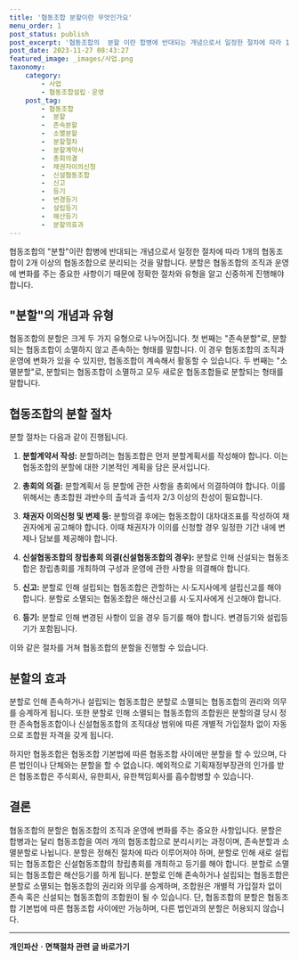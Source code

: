 ```yaml
---
title: '협동조합 분할이란 무엇인가요'
menu_order: 1
post_status: publish
post_excerpt: '협동조합의  분할 이란 합병에 반대되는 개념으로서 일정한 절차에 따라 1개의 협동조합이 2개 이상의 협동조합으로 분리되는 것을 말합니다. 분할은 협동조합의 조직과 운영에 변화를 주는 중요한 사항이기 때문에 정확한 절차와 유형을 알고 신중하게 진행해야 합니다.'
post_date: 2023-11-27 08:43:27
featured_image: _images/사업.png
taxonomy:
    category:
        - 사업
        - 협동조합설립ㆍ운영
    post_tag:
        - 협동조합
        -  분할
        -  존속분할
        -  소멸분할
        -  분할절차
        -  분할계약서
        -  총회의결
        -  채권자이의신청
        -  신설협동조합
        -  신고
        -  등기
        -  변경등기
        -  설립등기
        -  해산등기
        -  분할의효과
---
```



협동조합의 "분할"이란 합병에 반대되는 개념으로서 일정한 절차에 따라 1개의 협동조합이 2개 이상의 협동조합으로 분리되는 것을 말합니다. 분할은 협동조합의 조직과 운영에 변화를 주는 중요한 사항이기 때문에 정확한 절차와 유형을 알고 신중하게 진행해야 합니다.

## "분할"의 개념과 유형

협동조합의 분할은 크게 두 가지 유형으로 나누어집니다. 첫 번째는 "존속분할"로, 분할되는 협동조합이 소멸하지 않고 존속하는 형태를 말합니다. 이 경우 협동조합의 조직과 운영에 변화가 있을 수 있지만, 협동조합이 계속해서 활동할 수 있습니다. 두 번째는 "소멸분할"로, 분할되는 협동조합이 소멸하고 모두 새로운 협동조합들로 분할되는 형태를 말합니다.

## 협동조합의 분할 절차

분할 절차는 다음과 같이 진행됩니다.

1. **분할계약서 작성:** 분할하려는 협동조합은 먼저 분할계획서를 작성해야 합니다. 이는 협동조합의 분할에 대한 기본적인 계획을 담은 문서입니다.

2. **총회의 의결:** 분할계획서 등 분할에 관한 사항을 총회에서 의결하여야 합니다. 이를 위해서는 총조합원 과반수의 출석과 출석자 2/3 이상의 찬성이 필요합니다.

3. **채권자 이의신청 및 변제 등:** 분할의결 후에는 협동조합이 대차대조표를 작성하여 채권자에게 공고해야 합니다. 이때 채권자가 이의를 신청할 경우 일정한 기간 내에 변제나 담보를 제공해야 합니다.

4. **신설협동조합의 창립총회 의결(신설협동조합의 경우):** 분할로 인해 신설되는 협동조합은 창립총회를 개최하여 구성과 운영에 관한 사항을 의결해야 합니다.

5. **신고:** 분할로 인해 설립되는 협동조합은 관할하는 시·도지사에게 설립신고를 해야 합니다. 분할로 소멸되는 협동조합은 해산신고를 시·도지사에게 신고해야 합니다.

6. **등기:** 분할로 인해 변경된 사항이 있을 경우 등기를 해야 합니다. 변경등기와 설립등기가 포함됩니다.

이와 같은 절차를 거쳐 협동조합의 분할을 진행할 수 있습니다.

## 분할의 효과

분할로 인해 존속하거나 설립되는 협동조합은 분할로 소멸되는 협동조합의 권리와 의무를 승계하게 됩니다. 또한 분할로 인해 소멸되는 협동조합의 조합원은 분할의결 당시 정한 존속협동조합이나 신설협동조합의 조직대상 범위에 따른 개별적 가입절차 없이 자동으로 조합원 자격을 갖게 됩니다.

하지만 협동조합은 협동조합 기본법에 따른 협동조합 사이에만 분할을 할 수 있으며, 다른 법인이나 단체와는 분할을 할 수 없습니다. 예외적으로 기획재정부장관의 인가를 받은 협동조합은 주식회사, 유한회사, 유한책임회사를 흡수합병할 수 있습니다.

## 결론

협동조합의 분할은 협동조합의 조직과 운영에 변화를 주는 중요한 사항입니다. 분할은 합병과는 달리 협동조합을 여러 개의 협동조합으로 분리시키는 과정이며, 존속분할과 소멸분할로 나뉩니다. 분할은 정해진 절차에 따라 이루어져야 하며, 분할로 인해 새로 설립되는 협동조합은 신설협동조합의 창립총회를 개최하고 등기를 해야 합니다. 분할로 소멸되는 협동조합은 해산등기를 하게 됩니다. 분할로 인해 존속하거나 설립되는 협동조합은 분할로 소멸되는 협동조합의 권리와 의무를 승계하며, 조합원은 개별적 가입절차 없이 존속 혹은 신설되는 협동조합의 조합원이 될 수 있습니다. 단, 협동조합의 분할은 협동조합 기본법에 따른 협동조합 사이에만 가능하며, 다른 법인과의 분할은 허용되지 않습니다.
<!-- wp:separator -->
<hr class="wp-block-separator has-alpha-channel-opacity"/>
<!-- /wp:separator -->

<!-- wp:group {"backgroundColor":"base","layout":{"type":"constrained"}} -->
<div class="wp-block-group has-base-background-color has-background"><!-- wp:paragraph {"align":"center","fontSize":"medium"} -->
<p class="has-text-align-center has-large-font-size"><strong>개인파산ㆍ면책절차 관련 글 바로가기</strong></p>
<!-- /wp:paragraph -->


<!-- wp:latest-posts
{"categories":[{"id":14814,"count":19,"description":"","link":"https://uknowlaw.com/category/%ea%b0%9c%ec%9d%b8%ed%8c%8c%ec%82%b0%e3%86%8d%eb%a9%b4%ec%b1%85%ec%a0%88%ec%b0%a8/","name":"개인파산ㆍ면책절차","slug":"개인파산ㆍ면책절차","taxonomy":"category","parent":0,"meta":[],"_links":{"self":[{"href":"https://uknowlaw.com/wp-json/wp/v2/categories/14814"}],"collection":[{"href":"https://uknowlaw.com/wp-json/wp/v2/categories"}],"about":[{"href":"https://uknowlaw.com/wp-json/wp/v2/taxonomies/category"}],"wp:post_type":[{"href":"https://uknowlaw.com/wp-json/wp/v2/posts?categories=14814"}],"curies":[{"name":"wp","href":"https://api.w.org/{rel}","templated":true}]}}],"postsToShow":100,"excerptLength":28,"postLayout":"grid","columns":2,"featuredImageAlign":"left","featuredImageSizeSlug":"large","fontSize":"small"} /--></div>
<!-- /wp:group -->